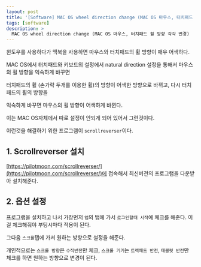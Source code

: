 ```yaml
---
layout: post
title: '[Software] MAC OS wheel direction change (MAC OS 마우스, 터치패드 휠 방향 각각 변경)'
tags: [software]
description: >
  MAC OS wheel direction change (MAC OS 마우스, 터치패드 휠 방향 각각 변경)
---
```


윈도우를 사용하다가 맥북을 사용하면  마우스와 터치패드의 휠 방향이  매우 어색하다.

MAC OS에서 터치패드와 키보드의 설정에서 natural  direction 설정을 통해서 마우스의 휠 방향을 익숙하게 바꾸면

터치패드의 휠 (손가락 두개를 이용한 휠)의 방향이 어색한 방향으로 바뀌고, 다시 터치패드의 휠의 방향을

익숙하게 바꾸면  마우스의 휠 방향이 어색하게 바뀐다. 

이는 MAC OS자체에서 따로 설정이 안되게 되어 있어서 그런것이다. 

이런것을 해결하기 위한 프로그램이 `scrollreverser`이다. 

## 1. Scrollreverser 설치

[https://pilotmoon.com/scrollreverser/](https://pilotmoon.com/scrollreverser/)에 접속해서 최신버전의 프로그램을 다운받아 설치해준다. 


## 2. 옵션 설정

프로그램을 설치하고 나서 가장먼저 `앱`의 탭에 가서 `로그인할때 시작`에 체크를 해준다. 이걸 체크해줘야 부팅시마다 적용이 된다.

그다음 `스크롤`탭에 가서 원하는  방향으로 설정을 해준다.

개인적으로는 `스크롤 방향`은 `수직반전`만 체크, `스크롤 기기`는 `트랙패드 반전`, `태블릿 반전`만 체크를 하면 원하는 방향으로 변경이 된다.


